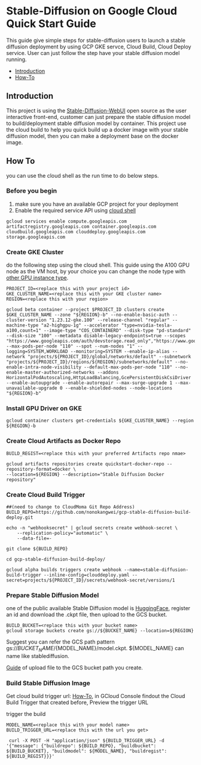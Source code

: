 # Stable-Diffusion on Google Cloud Quick Start Guide

This guide give simple steps for stable-diffusion users to launch a stable diffusion deployment by using GCP GKE servce, Cloud Build, Cloud Deploy service. User can just follow the step have your stable diffusion model running.

* [Introduction](#Introduction)
* [How-To](#how-to)

## Introduction
   This project is using the [Stable-Diffusion-WebUI](https://github.com/AUTOMATIC1111/stable-diffusion-webui) open source as the user interactive front-end, customer can just prepare the stable diffusion model to build/deployment stable diffusion model by container. This project use the cloud build to help you quick build up a docker image with your stable diffusion model, then you can make a deployment base on the docker image.

## How To
you can use the cloud shell as the run time to do below steps.
### Before you begin
1. make sure you have an available GCP project for your deployment
2. Enable the required service API using [cloud shell](https://cloud.google.com/shell/docs/run-gcloud-commands)
```
gcloud services enable compute.googleapis.com artifactregistry.googleapis.com container.googleapis.com cloudbuild.googleapis.com clouddeploy.googleapis.com storage.googleapis.com
```
### Create GKE Cluster
do the following step using the cloud shell. This guide using the A100 GPU node as the VM host, by your choice you can change the node type with [other GPU instance type](https://cloud.google.com/compute/docs/gpus).
```
PROJECT_ID=<replace this with your project id>
GKE_CLUSTER_NAME=<replace this with your GKE cluster name>
REGION=<replace this with your region>

gcloud beta container --project $PROJECT_ID clusters create $GKE_CLUSTER_NAME --zone "${REGION}-b" --no-enable-basic-auth --cluster-version "1.23.12-gke.100" --release-channel "regular" --machine-type "a2-highgpu-1g" --accelerator "type=nvidia-tesla-a100,count=1" --image-type "COS_CONTAINERD" --disk-type "pd-standard" --disk-size "100" --metadata disable-legacy-endpoints=true --scopes "https://www.googleapis.com/auth/devstorage.read_only","https://www.googleapis.com/auth/logging.write","https://www.googleapis.com/auth/monitoring","https://www.googleapis.com/auth/servicecontrol","https://www.googleapis.com/auth/service.management.readonly","https://www.googleapis.com/auth/trace.append" --max-pods-per-node "110" --spot --num-nodes "1" --logging=SYSTEM,WORKLOAD --monitoring=SYSTEM --enable-ip-alias --network "projects/${PROJECT_ID}/global/networks/default" --subnetwork "projects/${PROJECT_ID}/regions/${REGION}/subnetworks/default" --no-enable-intra-node-visibility --default-max-pods-per-node "110" --no-enable-master-authorized-networks --addons HorizontalPodAutoscaling,HttpLoadBalancing,GcePersistentDiskCsiDriver --enable-autoupgrade --enable-autorepair --max-surge-upgrade 1 --max-unavailable-upgrade 0 --enable-shielded-nodes --node-locations "${REGION}-b"
```

### Install GPU Driver on GKE
```
gcloud container clusters get-credentials ${GKE_CLUSTER_NAME} --region ${REGION}-b 
```


### Create Cloud Artifacts as Docker Repo
```
BUILD_REGIST=<replace this with your preferred Artifacts repo nmae>

gcloud artifacts repositories create quickstart-docker-repo --repository-format=docker \
--location=${REGION} --description="Stable Diffusion Docker repository"
```

### Create Cloud Build Trigger
```
##(need to change to CloudMoma Git Repo Address)
BUILD_REPO=https://github.com/nonokangwei/gcp-stable-diffusion-build-deploy.git

echo -n "webhooksecret" | gcloud secrets create webhook-secret \
    --replication-policy="automatic" \
    --data-file=-

git clone ${BUILD_REPO}

cd gcp-stable-diffusion-build-deploy/

gcloud alpha builds triggers create webhook --name=stable-diffusion-build-trigger --inline-config=clouddeploy.yaml --secret=projects/${PROJECT_ID}/secrets/webhook-secret/versions/1
```

### Prepare Stable Diffusion Model
one of the public available Stable Diffusion model is [HuggingFace](https://huggingface.co/runwayml/stable-diffusion-v1-5), register an id and download the .ckpt file, then upload to the GCS bucket.

```
BUILD_BUCKET=<replace this with your bucket name>
gcloud storage buckets create gs://${BUCKET_NAME} --location=${REGION}
```

Suggest you can refer the GCS path pattern gs://${BUCKET_NAME}/${MODEL_NAME}/model.ckpt. ${MODEL_NAME} can name like stablediffusion.

[Guide](https://cloud.google.com/storage/docs/uploading-objects) of upload file to the GCS bucket path you create. 

### Build Stable Diffusion Image
Get cloud build trigger url: [How-To](https://cloud.google.com/build/docs/automate-builds-webhook-events), in GCloud Console findout the Cloud Build Trigger that created before, Preview the trigger URL

trigger the build 
```
MODEL_NAME=<replace this with your model name>
BUILD_TRIGGER_URL=<replace this with the url you get>

 curl -X POST -H "application/json" ${BUILD_TRIGGER_URL} -d '{"message": {"buildrepo": ${BUILD_REPO}, "buildbucket": ${BUILD_BUCKET}, "buildmodel": ${MODEL_NAME}, "buildregist": ${BUILD_REGIST}}}'
```




